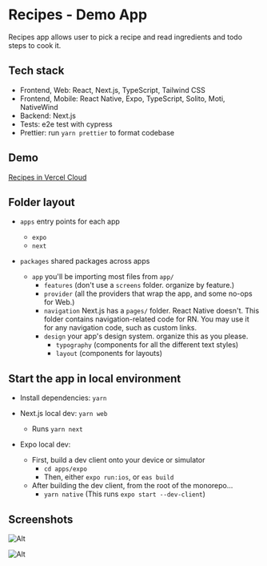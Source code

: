 # Recipes - Demo App

Recipes app allows user to pick a recipe and read ingredients and todo steps to cook it.

## Tech stack

- Frontend, Web: React, Next.js, TypeScript, Tailwind CSS
- Frontend, Mobile: React Native, Expo, TypeScript, Solito, Moti, NativeWind
- Backend: Next.js
- Tests: e2e test with cypress
- Prettier: run `yarn prettier` to format codebase

## Demo

[Recipes in Vercel Cloud](https://recipes-nextjs-expo-next.vercel.app/)

## Folder layout

- `apps` entry points for each app

  - `expo`
  - `next`

- `packages` shared packages across apps
  - `app` you'll be importing most files from `app/`
    - `features` (don't use a `screens` folder. organize by feature.)
    - `provider` (all the providers that wrap the app, and some no-ops for Web.)
    - `navigation` Next.js has a `pages/` folder. React Native doesn't. This folder contains navigation-related code for RN. You may use it for any navigation code, such as custom links.
    - `design` your app's design system. organize this as you please.
      - `typography` (components for all the different text styles)
      - `layout` (components for layouts)

## Start the app in local environment

- Install dependencies: `yarn`

- Next.js local dev: `yarn web`
  - Runs `yarn next`
- Expo local dev:
  - First, build a dev client onto your device or simulator
    - `cd apps/expo`
    - Then, either `expo run:ios`, or `eas build`
  - After building the dev client, from the root of the monorepo...
    - `yarn native` (This runs `expo start --dev-client`)

## Screenshots

![Alt](https://user-images.githubusercontent.com/33914030/236697939-a3b57f96-0bab-4a3e-a818-60ccaa44fadb.png 'Recipes')

![Alt](https://user-images.githubusercontent.com/33914030/236697937-d5504c6f-6004-4a0a-af9e-74306ac71b9d.png 'Recipe Details')
